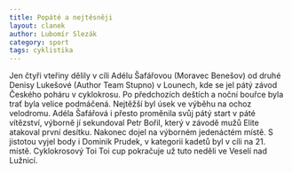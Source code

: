 ```yaml
---
title: Popáté a nejtěsněji
layout: clanek
author: Lubomír Slezák
category: sport
tags: cyklistika
---
```


Jen čtyři vteřiny dělily v cíli Adélu Šafářovou (Moravec Benešov) od druhé Denisy Lukešové (Author Team Stupno) v Lounech, kde se jel pátý závod Českého poháru v cyklokrosu. Po předchozích deštích a noční bouřce byla trať byla velice podmáčená. Nejtěžší byl úsek ve výběhu na ochoz velodromu. Adéla Šafářová i přesto proměnila svůj pátý start v páté vítězství, výborně jí sekundoval Petr Bořil, který v závodě mužů Elite atakoval první desítku. Nakonec dojel na výborném jedenáctém místě. S jistotou vyjel body i Dominik Prudek, v kategorii kadetů byl v cíli na 21. místě. Cyklokrosový Toi Toi cup pokračuje už tuto neděli ve Veselí nad Lužnicí.